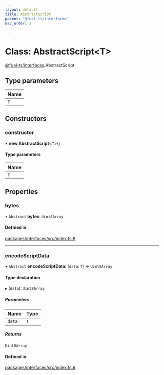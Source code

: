 ```yaml
---
layout: default
title: AbstractScript
parent: "@fuel-ts/interfaces"
nav_order: 1

---
```


# Class: AbstractScript<T\>

[@fuel-ts/interfaces](../index.md).AbstractScript

## Type parameters

| Name |
| :------ |
| `T` |

## Constructors

### constructor

• **new AbstractScript**<`T`\>()

#### Type parameters

| Name |
| :------ |
| `T` |

## Properties

### bytes

• `Abstract` **bytes**: `Uint8Array`

#### Defined in

[packages/interfaces/src/index.ts:8](https://github.com/FuelLabs/fuels-ts/blob/master/packages/interfaces/src/index.ts#L8)

___

### encodeScriptData

• `Abstract` **encodeScriptData**: (`data`: `T`) => `Uint8Array`

#### Type declaration

▸ (`data`): `Uint8Array`

##### Parameters

| Name | Type |
| :------ | :------ |
| `data` | `T` |

##### Returns

`Uint8Array`

#### Defined in

[packages/interfaces/src/index.ts:9](https://github.com/FuelLabs/fuels-ts/blob/master/packages/interfaces/src/index.ts#L9)
